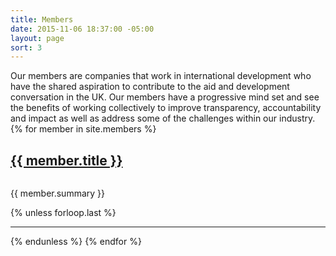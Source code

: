 ```yaml
---
title: Members
date: 2015-11-06 18:37:00 -05:00
layout: page
sort: 3
---
```

Our members are companies that work in international development who have the shared aspiration to contribute to the aid and development conversation in the UK. Our members have a progressive mind set and see the benefits of working collectively to improve transparency, accountability and impact as well as address some of the challenges within our industry.
<a href="/membership-info" class="big-button"></a>
{% for member in site.members %}
  <div class="member">
    <h2 class="member-title"><a href="{{ member.link }}">{{ member.title }}</a></h2>
    <img src="{{ member.logo-image }}" alt="" class="member-image">
    <p class="member-summary">{{ member.summary }}</p>
  </div>
  {% unless forloop.last %}
<hr>
  {% endunless %}
{% endfor %}
